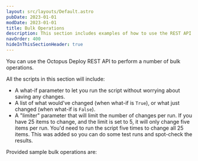 ```yaml
---
layout: src/layouts/Default.astro
pubDate: 2023-01-01
modDate: 2023-01-01
title: Bulk Operations
description: This section includes examples of how to use the REST API to perform a variety of bulk operations using the Octopus Deploy API.
navOrder: 400
hideInThisSectionHeader: true
---
```


You can use the Octopus Deploy REST API to perform a number of bulk operations.  

All the scripts in this section will include:
- A what-if parameter to let you run the script without worrying about saving any changes.
- A list of what would've changed (when what-if is `True`), or what just changed (when what-if is `False`).
- A "limiter" parameter that will limit the number of changes per run.  If you have 25 items to change, and the limit is set to 5, it will only change five items per run.  You'd need to run the script five times to change all 25 items.  This was added so you can do some test runs and spot-check the results.

Provided sample bulk operations are: